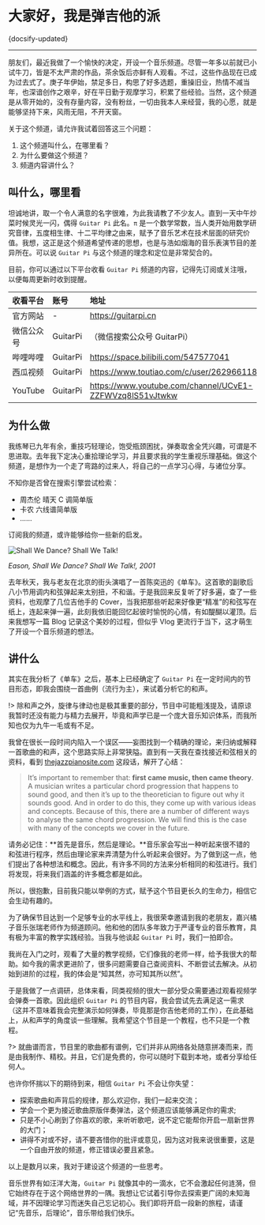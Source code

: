 # 大家好，我是弹吉他的派

{docsify-updated}

---

朋友们，最近我做了一个愉快的决定，开设一个音乐频道。尽管一年多以前就已小试牛刀，皆是不太严肃的作品，茶余饭后亦鲜有人观看。不过，这些作品现在已成为过去式了。庚子年伊始，禁足多日，构思了好多选题，重操旧业，热情不减当年，也深谙创作之艰辛，好在平日勤于观摩学习，积累了些经验。当然，这个频道是从零开始的，没有存量内容，没有粉丝，一切由我本人来经营，我的心愿，就是能够坚持下来，风雨无阻，不开天窗。

关于这个频道，请允许我试着回答这三个问题：

1. 这个频道叫什么，在哪里看？
1. 为什么要做这个频道？
1. 频道内容讲什么？

## 叫什么，哪里看

坦诚地讲，取一个令人满意的名字很难，为此我请教了不少友人。直到一天中午炒菜时候灵光一闪，偶得 `Guitar Pi` 此名。`π` 是一个数学常数，当人类开始用数学研究音律，五度相生律、十二平均律之由来，赋予了音乐艺术在技术层面的研究价值。我想，这正是这个频道希望传递的思想，也是与浩如烟海的音乐表演节目的差异所在。可以说 `Guitar Pi` 与这个频道的理念和定位是非常契合的。

目前，你可以通过以下平台收看 `Guitar Pi` 频道的内容，记得先订阅或关注哦，以便每周更新时收到提醒。

| 收看平台   | 账号     | 地址                                                     |
| :--------- | :------- | :------------------------------------------------------- |
| 官方网站   | -        | https://guitarpi.cn                                      |
| 微信公众号 | GuitarPi | （微信搜索公众号 GuitarPi）                              |
| 哔哩哔哩   | GuitarPi | https://space.bilibili.com/547577041                     |
| 西瓜视频   | GuitarPi | https://www.toutiao.com/c/user/2629661187128839/         |
| YouTube    | GuitarPi | https://www.youtube.com/channel/UCvE1-ZZFWVzq8lS51vJtwkw |

## 为什么做

我练琴已九年有余，重技巧轻理论，饱受瓶颈困扰，弹奏取舍全凭兴趣，可谓是不思进取。去年我下定决心重拾理论学习，并且要求我的学生重视乐理基础。做这个频道，是想作为一个走了弯路的过来人，将自己的一点学习心得，与诸位分享。

不知你是否曾在搜索引擎尝试检索：

- 周杰伦 晴天 C 调简单版
- 卡农 六线谱简单版
- ……

订阅我的频道，或许能够给你一些新的启发。

![Shall We Dance? Shall We Talk!](https://ae01.alicdn.com/kf/U3e3d723798834908b040a4ef583c1726V.jpg)

_Eason, Shall We Dance? Shall We Talk!, 2001_

去年秋天，我与老友在北京的街头演唱了一首陈奕迅的《单车》。这首歌的副歌后八小节用调内和弦弹起来太别扭，不和谐。于是我回来反复听了好多遍，查了一些资料，也观摩了几位吉他手的 Cover，当我把那些听起来好像更“精准”的和弦写在纸上，连起来弹一遍，此刻我依旧能回忆起彼时愉悦的心情，有如醍醐以灌顶。后来我想写一篇 Blog 记录这个美妙的过程，但似乎 Vlog 更流行于当下，这才萌生了开设一个音乐频道的想法。

## 讲什么

其实在我分析了《单车》之后，基本上已经确定了 `Guitar Pi` 在一定时间内的节目形态，即我会围绕一首曲例（流行为主），来试着分析它的和声。

!> 除和声之外，旋律与律动也是极其重要的部分，节目中可能粗浅提及，请原谅我暂时还没有能力与精力去展开，毕竟和声学已是一个庞大音乐知识体系，而我所知也仅为九牛一毛或有不足。

我曾在很长一段时间内陷入一个误区——妄图找到一个精确的理论，来归纳或解释一首歌曲的和声，这个思路实际上非常狭隘。直到有一天我在查找接近和弦相关的资料，看到 [thejazzpianosite.com](http://www.thejazzpianosite.com/jazz-piano-lessons/jazz-chords/passing-chords/) 这段话，解开了心结：

> It’s important to remember that: **first came music, then came theory**. A musician writes a particular chord progression that happens to sound good, and then it’s up to the theoretician to figure out why it sounds good. And in order to do this, they come up with various ideas and concepts. Because of this, there are a number of different ways to analyse the same chord progression. We will find this is the case with many of the concepts we cover in the future.

请务必记住：**首先是音乐，然后是理论。**音乐家会写出一种听起来很不错的和弦进行程序，然后由理论家来弄清楚为什么听起来会很好。为了做到这一点，他们提出了各种想法和概念。因此，有许多不同的方法来分析相同的和弦进行。我们将发现，将来我们涵盖的许多概念都是如此。

所以，很抱歉，目前我只能以举例的方式，赋予这个节目更长久的生命力，相信它会生动有趣的。

为了确保节目达到一个足够专业的水平线上，我很荣幸邀请到我的老朋友，嘉兴橘子音乐张瑞老师作为频道顾问。他和他的团队多年致力于严谨专业的音乐教育，具有极为丰富的教学实践经验。当我与他谈起 `Guitar Pi` 时，我们一拍即合。

我尚在入门之时，观看了大量的教学视频，它们像我的老师一样，给予我很大的帮助。如今我的需求更进阶了，很多问题需要自己查阅资料、不断尝试去解决。从初始到进阶的过程，我的体会是“知其然，亦可知其所以然”。

于是我做了一点调研，总体来看，同类视频的很大一部分受众需要通过观看视频学会弹奏一首歌。因此组织 `Guitar Pi` 的节目内容，我会尝试先去满足这一需求（这并不意味着我会完整演示如何弹奏，毕竟那是你吉他老师的工作），在此基础上，从和声学的角度谈一些理解。我希望这个节目是一个教程，也不只是一个教程。

?> 就曲谱而言，节目里的歌曲都有谱例，它们并非从网络各处随意拼凑而来，而是由我制作、精校。并且，它们是免费的，你可以随时下载到本地，或者分享给任何人。

也许你怀揣以下的期待到来，相信 `Guitar Pi` 不会让你失望：

- 探索歌曲和声背后的规律，那么欢迎你，我们一起来交流；
- 学会一个更为接近歌曲原版伴奏弹法，这个频道应该能够满足你的需求;
- 只是不小心刷到了你喜欢的歌，来听听歌吧，说不定它能帮你开启一扇新世界的大门；
- 讲得不对或不好，请不要吝惜你的批评或意见，因为这对我来说很重要，这是一个自由开放的频道，修正错误必要且紧急。

以上是数月以来，我对于建设这个频道的一些思考。

音乐世界有如汪洋大海，`Guitar Pi` 就像其中的一滴水，它不会激起任何涟漪，但它始终存在于这个网络世界的一隅。我想让它试着引导你去探索更广阔的未知海域，并不因理论学习而迷失自己忘记初心。我们即将开启一段新的旅程，请谨记“先音乐，后理论”，音乐带给我们快乐。
